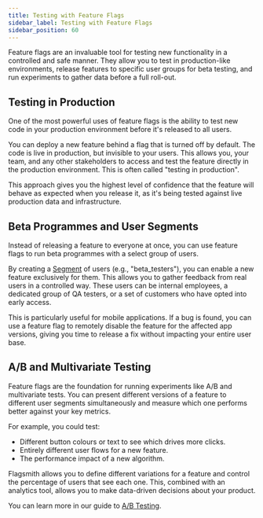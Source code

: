 ```yaml
---
title: Testing with Feature Flags
sidebar_label: Testing with Feature Flags
sidebar_position: 60
---
```


Feature flags are an invaluable tool for testing new functionality in a controlled and safe manner. They allow you to test in production-like environments, release features to specific user groups for beta testing, and run experiments to gather data before a full roll-out.

## Testing in Production

One of the most powerful uses of feature flags is the ability to test new code in your production environment before it's released to all users.

You can deploy a new feature behind a flag that is turned off by default. The code is live in production, but invisible to your users. This allows you, your team, and any other stakeholders to access and test the feature directly in the production environment. This is often called "testing in production".

This approach gives you the highest level of confidence that the feature will behave as expected when you release it, as it's being tested against live production data and infrastructure.

## Beta Programmes and User Segments

Instead of releasing a feature to everyone at once, you can use feature flags to run beta programmes with a select group of users.

By creating a [Segment](/flagsmith-concepts/segments) of users (e.g., "beta_testers"), you can enable a new feature exclusively for them. This allows you to gather feedback from real users in a controlled way. These users can be internal employees, a dedicated group of QA testers, or a set of customers who have opted into early access.

This is particularly useful for mobile applications. If a bug is found, you can use a feature flag to remotely disable the feature for the affected app versions, giving you time to release a fix without impacting your entire user base.

## A/B and Multivariate Testing

Feature flags are the foundation for running experiments like A/B and multivariate tests. You can present different versions of a feature to different user segments simultaneously and measure which one performs better against your key metrics.

For example, you could test:
- Different button colours or text to see which drives more clicks.
- Entirely different user flows for a new feature.
- The performance impact of a new algorithm.

Flagsmith allows you to define different variations for a feature and control the percentage of users that see each one. This, combined with an analytics tool, allows you to make data-driven decisions about your product.

You can learn more in our guide to [A/B Testing](/experimentation/ab-testing). 